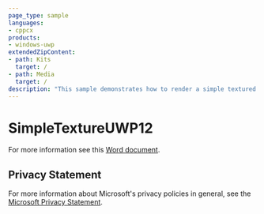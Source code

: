 ```yaml
---
page_type: sample
languages:
- cppcx
products:
- windows-uwp
extendedZipContent:
- path: Kits
  target: /
- path: Media
  target: /
description: "This sample demonstrates how to render a simple textured quad using Direct3D 12 in a Universal Windows Platform (UWP) app."
---
```


# SimpleTextureUWP12

For more information see this [Word document](https://github.com/microsoft/Xbox-ATG-Samples/blob/master/UWPSamples/IntroGraphics/SimpleTextureUWP12/Readme.docx).

## Privacy Statement

For more information about Microsoft's privacy policies in general, see the [Microsoft Privacy Statement](https://privacy.microsoft.com/privacystatement/).
